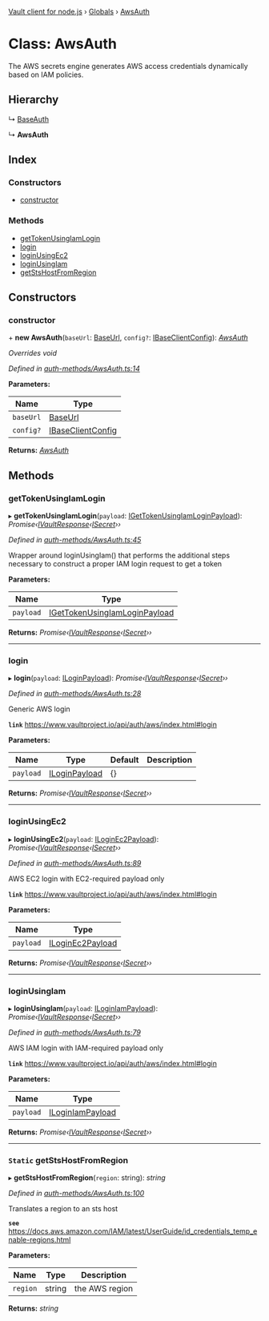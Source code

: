 [Vault client for node.js](../README.md) › [Globals](../globals.md) › [AwsAuth](awsauth.md)

# Class: AwsAuth

The AWS secrets engine generates AWS access credentials dynamically based on IAM policies.

## Hierarchy

  ↳ [BaseAuth](baseauth.md)

  ↳ **AwsAuth**

## Index

### Constructors

* [constructor](awsauth.md#constructor)

### Methods

* [getTokenUsingIamLogin](awsauth.md#gettokenusingiamlogin)
* [login](awsauth.md#login)
* [loginUsingEc2](awsauth.md#loginusingec2)
* [loginUsingIam](awsauth.md#loginusingiam)
* [getStsHostFromRegion](awsauth.md#static-getstshostfromregion)

## Constructors

###  constructor

\+ **new AwsAuth**(`baseUrl`: [BaseUrl](../globals.md#baseurl), `config?`: [IBaseClientConfig](../interfaces/ibaseclientconfig.md)): *[AwsAuth](awsauth.md)*

*Overrides void*

*Defined in [auth-methods/AwsAuth.ts:14](https://github.com/theogravity/vault-tacular/blob/a3c7591/src/auth-methods/AwsAuth.ts#L14)*

**Parameters:**

Name | Type |
------ | ------ |
`baseUrl` | [BaseUrl](../globals.md#baseurl) |
`config?` | [IBaseClientConfig](../interfaces/ibaseclientconfig.md) |

**Returns:** *[AwsAuth](awsauth.md)*

## Methods

###  getTokenUsingIamLogin

▸ **getTokenUsingIamLogin**(`payload`: [IGetTokenUsingIamLoginPayload](../globals.md#igettokenusingiamloginpayload)): *Promise‹[IVaultResponse](../interfaces/ivaultresponse.md)‹[ISecret](../interfaces/isecret.md)››*

*Defined in [auth-methods/AwsAuth.ts:45](https://github.com/theogravity/vault-tacular/blob/a3c7591/src/auth-methods/AwsAuth.ts#L45)*

Wrapper around loginUsingIam() that performs the additional steps
necessary to construct a proper IAM login request to get a token

**Parameters:**

Name | Type |
------ | ------ |
`payload` | [IGetTokenUsingIamLoginPayload](../globals.md#igettokenusingiamloginpayload) |

**Returns:** *Promise‹[IVaultResponse](../interfaces/ivaultresponse.md)‹[ISecret](../interfaces/isecret.md)››*

___

###  login

▸ **login**(`payload`: [ILoginPayload](../globals.md#iloginpayload)): *Promise‹[IVaultResponse](../interfaces/ivaultresponse.md)‹[ISecret](../interfaces/isecret.md)››*

*Defined in [auth-methods/AwsAuth.ts:28](https://github.com/theogravity/vault-tacular/blob/a3c7591/src/auth-methods/AwsAuth.ts#L28)*

Generic AWS login

**`link`** https://www.vaultproject.io/api/auth/aws/index.html#login

**Parameters:**

Name | Type | Default | Description |
------ | ------ | ------ | ------ |
`payload` | [ILoginPayload](../globals.md#iloginpayload) | {} |   |

**Returns:** *Promise‹[IVaultResponse](../interfaces/ivaultresponse.md)‹[ISecret](../interfaces/isecret.md)››*

___

###  loginUsingEc2

▸ **loginUsingEc2**(`payload`: [ILoginEc2Payload](../globals.md#iloginec2payload)): *Promise‹[IVaultResponse](../interfaces/ivaultresponse.md)‹[ISecret](../interfaces/isecret.md)››*

*Defined in [auth-methods/AwsAuth.ts:89](https://github.com/theogravity/vault-tacular/blob/a3c7591/src/auth-methods/AwsAuth.ts#L89)*

AWS EC2 login with EC2-required payload only

**`link`** https://www.vaultproject.io/api/auth/aws/index.html#login

**Parameters:**

Name | Type |
------ | ------ |
`payload` | [ILoginEc2Payload](../globals.md#iloginec2payload) |

**Returns:** *Promise‹[IVaultResponse](../interfaces/ivaultresponse.md)‹[ISecret](../interfaces/isecret.md)››*

___

###  loginUsingIam

▸ **loginUsingIam**(`payload`: [ILoginIamPayload](../globals.md#iloginiampayload)): *Promise‹[IVaultResponse](../interfaces/ivaultresponse.md)‹[ISecret](../interfaces/isecret.md)››*

*Defined in [auth-methods/AwsAuth.ts:79](https://github.com/theogravity/vault-tacular/blob/a3c7591/src/auth-methods/AwsAuth.ts#L79)*

AWS IAM login with IAM-required payload only

**`link`** https://www.vaultproject.io/api/auth/aws/index.html#login

**Parameters:**

Name | Type |
------ | ------ |
`payload` | [ILoginIamPayload](../globals.md#iloginiampayload) |

**Returns:** *Promise‹[IVaultResponse](../interfaces/ivaultresponse.md)‹[ISecret](../interfaces/isecret.md)››*

___

### `Static` getStsHostFromRegion

▸ **getStsHostFromRegion**(`region`: string): *string*

*Defined in [auth-methods/AwsAuth.ts:100](https://github.com/theogravity/vault-tacular/blob/a3c7591/src/auth-methods/AwsAuth.ts#L100)*

Translates a region to an sts host

**`see`** https://docs.aws.amazon.com/IAM/latest/UserGuide/id_credentials_temp_enable-regions.html

**Parameters:**

Name | Type | Description |
------ | ------ | ------ |
`region` | string | the AWS region  |

**Returns:** *string*
